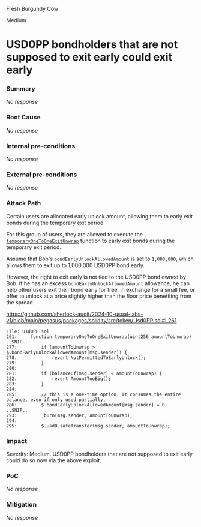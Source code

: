 Fresh Burgundy Cow

Medium

# USD0PP bondholders that are not supposed to exit early could exit early

### Summary

_No response_

### Root Cause

_No response_

### Internal pre-conditions

_No response_

### External pre-conditions

_No response_

### Attack Path

Certain users are allocated early unlock amount, allowing them to early exit bonds during the temporary exit period.

For this group of users, they are allowed to execute the [`temporaryOneToOneExitUnwrap`](https://github.com/sherlock-audit/2024-10-usual-labs-v1/blob/main/pegasus/packages/solidity/src/token/Usd0PP.sol#L261) function to early exit bonds during the temporary exit period.

Assume that Bob's `bondEarlyUnlockAllowedAmount` is set to `1,000,000`, which allows them to exit up to 1,000,000 USD0PP bond early.

However, the right to exit early is not tied to the USD0PP bond owned by Bob. If he has an excess `bondEarlyUnlockAllowedAmount` allowance, he can help other users exit their bond early for free, in exchange for a small fee, or offer to unlock at a price slightly higher than the floor price benefiting from the spread.

https://github.com/sherlock-audit/2024-10-usual-labs-v1/blob/main/pegasus/packages/solidity/src/token/Usd0PP.sol#L261

```solidity
File: Usd0PP.sol
261:     function temporaryOneToOneExitUnwrap(uint256 amountToUnwrap)
..SNIP..
277:         if (amountToUnwrap > $.bondEarlyUnlockAllowedAmount[msg.sender]) {
278:             revert NotPermittedToEarlyUnlock();
279:         }
280: 
281:         if (balanceOf(msg.sender) < amountToUnwrap) {
282:             revert AmountTooBig();
283:         }
284: 
285:         // this is a one-time option. It consumes the entire balance, even if only used partially.
286:         $.bondEarlyUnlockAllowedAmount[msg.sender] = 0;
..SNIP..
293:         _burn(msg.sender, amountToUnwrap);
294: 
295:         $.usd0.safeTransfer(msg.sender, amountToUnwrap);
```

### Impact

Severity: Medium. USD0PP bondholders that are not supposed to exit early could do so now via the above exploit.

### PoC

_No response_

### Mitigation

_No response_